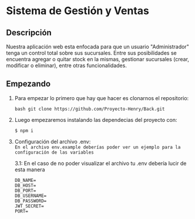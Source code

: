 #  Sistema de Gestión y Ventas


## Descripción

Nuestra aplicación web esta enfocada para que un usuario "Administrador" tenga un control total sobre sus sucursales. Entre sus posibilidades se encuentra agregar o quitar stock en la mismas, gestionar sucursales (crear, modificar o eliminar), entre otras funcionalidades.


## Empezando

1. Para empezar lo primero que hay que hacer es clonarnos el repositorio:

    ```bash git clone https://github.com/Proyecto-Henry/Back.git```

2. Luego empezaremos instalando las dependecias del proyecto con: 

    ```$ npm i```

3. Configuración del archivo .env: <br>
```En el archivo env.example deberías poder ver un ejemplo para la configuración de las variables```

    3.1: En el caso de no poder visualizar el archivo tu .env debería lucir de esta manera 
    ```env
    DB_NAME=
    DB_HOST=
    DB_PORT=
    DB_USERNAME=
    DB_PASSWORD=
    JWT_SECRET=
    PORT=
    ```
